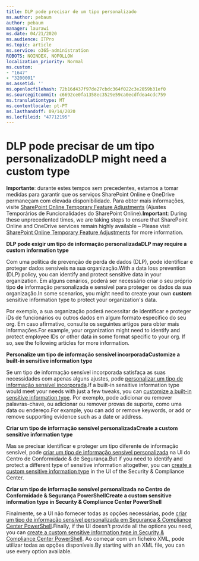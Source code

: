 ```yaml
---
title: DLP pode precisar de um tipo personalizado
ms.author: pebaum
author: pebaum
manager: laurawi
ms.date: 04/21/2020
ms.audience: ITPro
ms.topic: article
ms.service: o365-administration
ROBOTS: NOINDEX, NOFOLLOW
localization_priority: Normal
ms.custom:
- "1647"
- "3200001"
ms.assetid: ''
ms.openlocfilehash: 72b16d437f97de27cbdc364f022c3e2059b31ef0
ms.sourcegitcommit: c6692ce0fa1358ec3529e59ca0ecdfdea4cdc759
ms.translationtype: MT
ms.contentlocale: pt-PT
ms.lasthandoff: 09/14/2020
ms.locfileid: "47712195"
---
```

# <a name="dlp-might-need-a-custom-type"></a><span data-ttu-id="40f62-102">DLP pode precisar de um tipo personalizado</span><span class="sxs-lookup"><span data-stu-id="40f62-102">DLP might need a custom type</span></span>

<span data-ttu-id="40f62-103">**Importante**: durante estes tempos sem precedentes, estamos a tomar medidas para garantir que os serviços SharePoint Online e OneDrive permaneçam com elevada disponibilidade. Para obter mais informações, visite [SharePoint Online Temporary Feature Adjustments](https://aka.ms/ODSPAdjustments) (Ajustes Temporários de Funcionalidades do SharePoint Online).</span><span class="sxs-lookup"><span data-stu-id="40f62-103">**Important**: During these unprecedented times, we are taking steps to ensure that SharePoint Online and OneDrive services remain highly available – Please visit [SharePoint Online Temporary Feature Adjustments](https://aka.ms/ODSPAdjustments) for more information.</span></span>

<span data-ttu-id="40f62-104">**DLP pode exigir um tipo de informação personalizada**</span><span class="sxs-lookup"><span data-stu-id="40f62-104">**DLP may require a custom information type**</span></span>

<span data-ttu-id="40f62-105">Com uma política de prevenção de perda de dados (DLP), pode identificar e proteger dados sensíveis na sua organização.</span><span class="sxs-lookup"><span data-stu-id="40f62-105">With a data loss prevention (DLP) policy, you can identify and protect sensitive data in your organization.</span></span> <span data-ttu-id="40f62-106">Em alguns cenários, poderá ser necessário criar o seu próprio tipo **de** informação personalizada e sensível para proteger os dados da sua organização.</span><span class="sxs-lookup"><span data-stu-id="40f62-106">In some scenarios, you might need to create your own **custom** sensitive information type to protect your organization's data.</span></span>

<span data-ttu-id="40f62-107">Por exemplo, a sua organização poderá necessitar de identificar e proteger iDs de funcionários ou outros dados em algum formato específico do seu org. Em caso afirmativo, consulte os seguintes artigos para obter mais informações.</span><span class="sxs-lookup"><span data-stu-id="40f62-107">For example, your organization might need to identify and protect employee IDs or other data in some format specific to your org. If so, see the following articles for more information.</span></span>
  
 <span data-ttu-id="40f62-108">**Personalize um tipo de informação sensível incorporada**</span><span class="sxs-lookup"><span data-stu-id="40f62-108">**Customize a built-in sensitive information type**</span></span>
  
<span data-ttu-id="40f62-109">Se um tipo de informação sensível incorporada satisfaça as suas necessidades com apenas alguns ajustes, pode [personalizar um tipo de informação sensível incorporada](https://docs.microsoft.com/microsoft-365/compliance/customize-a-built-in-sensitive-information-type).</span><span class="sxs-lookup"><span data-stu-id="40f62-109">If a built-in sensitive information type would meet your needs with just a few tweaks, you can [customize a built-in sensitive information type](https://docs.microsoft.com/microsoft-365/compliance/customize-a-built-in-sensitive-information-type).</span></span> <span data-ttu-id="40f62-110">Por exemplo, pode adicionar ou remover palavras-chave, ou adicionar ou remover provas de suporte, como uma data ou endereço.</span><span class="sxs-lookup"><span data-stu-id="40f62-110">For example, you can add or remove keywords, or add or remove supporting evidence such as a date or address.</span></span>
  
 <span data-ttu-id="40f62-111">**Criar um tipo de informação sensível personalizada**</span><span class="sxs-lookup"><span data-stu-id="40f62-111">**Create a custom sensitive information type**</span></span>
  
<span data-ttu-id="40f62-112">Mas se precisar identificar e proteger um tipo diferente de informação sensível, pode [criar um tipo de informação sensível personalizada](https://docs.microsoft.com/microsoft-365/compliance/create-a-custom-sensitive-information-type) na UI do Centro de Conformidade & de Segurança.</span><span class="sxs-lookup"><span data-stu-id="40f62-112">But if you need to identify and protect a different type of sensitive information altogether, you can [create a custom sensitive information type](https://docs.microsoft.com/microsoft-365/compliance/create-a-custom-sensitive-information-type) in the UI of the Security & Compliance Center.</span></span>
  
<span data-ttu-id="40f62-113">**Criar um tipo de informação sensível personalizada no Centro de Conformidade & Segurança PowerShell**</span><span class="sxs-lookup"><span data-stu-id="40f62-113">**Create a custom sensitive information type in Security & Compliance Center PowerShell**</span></span>

<span data-ttu-id="40f62-114">Finalmente, se a UI não fornecer todas as opções necessárias, pode [criar um tipo de informação sensível personalizada em Segurança & Compliance Center PowerShell](https://docs.microsoft.com/microsoft-365/compliance/create-a-custom-sensitive-information-type-in-scc-powershell).</span><span class="sxs-lookup"><span data-stu-id="40f62-114">Finally, if the UI doesn't provide all the options you need, you can [create a custom sensitive information type in Security & Compliance Center PowerShell](https://docs.microsoft.com/microsoft-365/compliance/create-a-custom-sensitive-information-type-in-scc-powershell).</span></span> <span data-ttu-id="40f62-115">Ao começar com um ficheiro XML, pode utilizar todas as opções disponíveis.</span><span class="sxs-lookup"><span data-stu-id="40f62-115">By starting with an XML file, you can use every option available.</span></span>
